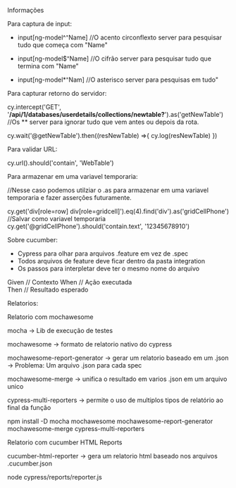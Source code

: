 Informações

Para captura de input:

* input[ng-model^⁼Name] //O acento circonflexto server para pesquisar tudo que começa com "Name"

* input[ng-model$⁼Name] //O cifrão server para pesquisar tudo que termina com "Name"

* input[ng-model*⁼Nam] //O asterisco server para pesquisas em tudo"


Para capturar retorno do servidor:

 cy.intercept('GET', '**/api/1/databases/userdetails/collections/newtable?**').as('getNewTable')
 //Os ** server para ignorar tudo que vem antes ou depois da rota. 

 cy.wait('@getNewTable').then((resNewTable) =>{
            cy.log(resNewTable)
    })

Para validar URL:

 cy.url().should('contain', 'WebTable')

 Para armazenar em uma variavel temporaria:

 //Nesse caso podemos utilziar o .as para armazenar em uma variavel temporaria e fazer asserções futuramente. 

 cy.get('div[role=row] div[role=gridcell]').eq(4).find('div').as('gridCellPhone') //Salvar como variavel temporaria
 cy.get('@gridCellPhone').should('contain.text', '12345678910')

Sobre cucumber:

* Cypress para olhar para arquivos .feature em vez de .spec
* Todos arquivos de feature deve ficar dentro da pasta integration
* Os passos para interpletar deve ter o mesmo nome do arquivo

 Given // Contexto
 When  // Ação executada   
 Then // Resultado esperado

 Relatorios:

 Relatorio com mochawesome

 mocha -> Lib de execução de testes
 
 mochawesome -> formato de relatorio nativo do cypress
 
 mochawesome-report-generator -> gerar um relatorio baseado em um .json
 -> Problema: Um arquivo .json para cada spec

 mochawesome-merge -> unifica o resultado em varios .json em um arquivo unico

 cypress-multi-reporters -> permite o uso de multiplos tipos de relatório ao final da função

npm install -D mocha mochawesome mochawesome-report-generator mochawesome-merge cypress-multi-reporters

Relatorio com cucumber HTML Reports

cucumber-html-reporter -> gera um relatorio html baseado nos arquivos
.cucumber.json

node cypress/reports/reporter.js